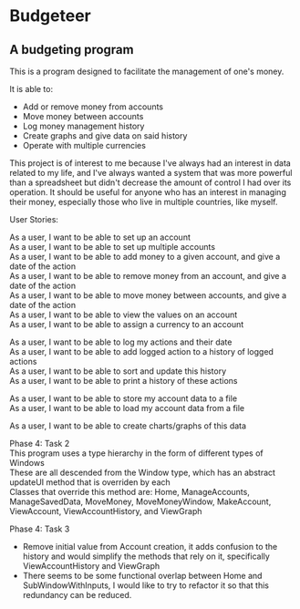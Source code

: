 # Budgeteer

## A budgeting program

This is a program designed to facilitate the management of one's money. 

It is able to:
 - Add or remove money from accounts
 - Move money between accounts
 - Log money management history
 - Create graphs and give data on said history
 - Operate with multiple currencies
 
This project is of interest to me because I've always had an interest in data related to my life,
and I've always wanted a system that was more powerful than a spreadsheet but didn't decrease the amount
of control I had over its operation. It should be useful for anyone who has an interest in managing
their money, especially those who live in multiple countries, like myself.


User Stories:

As a user, I want to be able to set up an account <br>
As a user, I want to be able to set up multiple accounts <br>
As a user, I want to be able to add money to a given account, and give a date of the action <br>
As a user, I want to be able to remove money from an account, and give a date of the action <br>
As a user, I want to be able to move money between accounts, and give a date of the action <br>
As a user, I want to be able to view the values on an account <br>
As a user, I want to be able to assign a currency to an account <br>

As a user, I want to be able to log my actions and their date <br>
As a user, I want to be able to add logged action to a history of logged actions <br>
As a user, I want to be able to sort and update this history <br>
As a user, I want to be able to print a history of these actions <br>

As a user, I want to be able to store my account data to a file<br>
As a user, I want to be able to load my account data from a file<br>

As a user, I want to be able to create charts/graphs of this data <br>


Phase 4: Task 2<br>
This program uses a type hierarchy in the form of different types of Windows <br>
These are all descended from the Window type, which has an abstract updateUI method that is overriden by each <br>
Classes that override this method are: Home, ManageAccounts, ManageSavedData, MoveMoney, MoveMoneyWindow, MakeAccount, ViewAccount, ViewAccountHistory, and ViewGraph <br>


Phase 4: Task 3<br>
 - Remove initial value from Account creation, it adds confusion to the history and would simplify the methods that rely on it, specifically ViewAccountHistory and ViewGraph <br>
 - There seems to be some functional overlap between Home and SubWindowWithInputs, I would like to try to refactor it so that this redundancy can be reduced. <br>